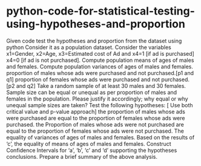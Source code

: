 # python-code-for-statistical-testing-using-hypotheses-and-proportion
Given code test the hypotheses and proportion from the dataset using python
Consider it as a population dataset. Consider the variables x1=Gender, x2=Age, x3=Estimated cost of Ad and x4=1 [if ad is purchased] x4=0 [if ad is not purchased].
Compute population means of ages of males and females. Compute population variances of ages of males and females.
proportion of males whose ads were purchased and not purchased.[p1 and q1]
proportion of females whose ads were purchased and not purchased. [p2 and q2]
Take a random sample of at least 30 males and 30 females. Sample size can be equal or unequal as per proportion of males and females in the population. Please justify it accordingly; why equal or why unequal sample sizes are taken?
Test the following hypotheses: [ Use both critical value and p-value approach]
the proportion of males whose ads were purchased are equal to the proportion of females whose ads were purchased.
the Proportion of males whose ads were not purchased are equal to the proportion of females whose ads were not purchased.
The equality of variances of ages of males and females.
Based on the results of ‘c’, the equality of means of ages of males and females.
Construct Confidence Intervals for ‘a’, ‘b’, ‘c’ and ‘d’ supporting the hypotheses conclusions.
Prepare a brief summary of the above analysis.
